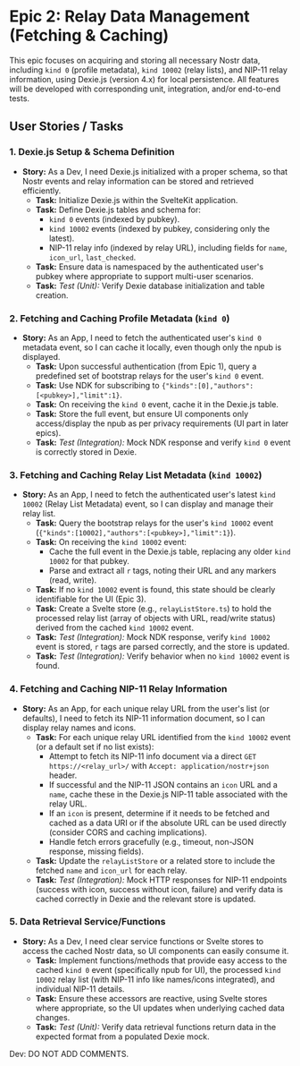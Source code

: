 # Epic 2: Relay Data Management (Fetching & Caching)

This epic focuses on acquiring and storing all necessary Nostr data, including `kind 0` (profile metadata), `kind 10002` (relay lists), and NIP-11 relay information, using Dexie.js (version 4.x) for local persistence. All features will be developed with corresponding unit, integration, and/or end-to-end tests.

## User Stories / Tasks

### 1. Dexie.js Setup & Schema Definition
- **Story:** As a Dev, I need Dexie.js initialized with a proper schema, so that Nostr events and relay information can be stored and retrieved efficiently.
  - **Task:** Initialize Dexie.js within the SvelteKit application.
  - **Task:** Define Dexie.js tables and schema for: 
    - `kind 0` events (indexed by pubkey).
    - `kind 10002` events (indexed by pubkey, considering only the latest).
    - NIP-11 relay info (indexed by relay URL), including fields for `name`, `icon_url`, `last_checked`.
  - **Task:** Ensure data is namespaced by the authenticated user's pubkey where appropriate to support multi-user scenarios.
  - **Task:** *Test (Unit):* Verify Dexie database initialization and table creation.

### 2. Fetching and Caching Profile Metadata (`kind 0`)
- **Story:** As an App, I need to fetch the authenticated user's `kind 0` metadata event, so I can cache it locally, even though only the npub is displayed.
  - **Task:** Upon successful authentication (from Epic 1), query a predefined set of bootstrap relays for the user's `kind 0` event.
  - **Task:** Use NDK for subscribing to `{"kinds":[0],"authors":[<pubkey>],"limit":1}`.
  - **Task:** On receiving the `kind 0` event, cache it in the Dexie.js table.
  - **Task:** Store the full event, but ensure UI components only access/display the npub as per privacy requirements (UI part in later epics).
  - **Task:** *Test (Integration):* Mock NDK response and verify `kind 0` event is correctly stored in Dexie.

### 3. Fetching and Caching Relay List Metadata (`kind 10002`)
- **Story:** As an App, I need to fetch the authenticated user's latest `kind 10002` (Relay List Metadata) event, so I can display and manage their relay list.
  - **Task:** Query the bootstrap relays for the user's `kind 10002` event (`{"kinds":[10002],"authors":[<pubkey>],"limit":1}`).
  - **Task:** On receiving the `kind 10002` event:
    - Cache the full event in the Dexie.js table, replacing any older `kind 10002` for that pubkey.
    - Parse and extract all `r` tags, noting their URL and any markers (read, write).
  - **Task:** If no `kind 10002` event is found, this state should be clearly identifiable for the UI (Epic 3).
  - **Task:** Create a Svelte store (e.g., `relayListStore.ts`) to hold the processed relay list (array of objects with URL, read/write status) derived from the cached `kind 10002` event.
  - **Task:** *Test (Integration):* Mock NDK response, verify `kind 10002` event is stored, `r` tags are parsed correctly, and the store is updated.
  - **Task:** *Test (Integration):* Verify behavior when no `kind 10002` event is found.

### 4. Fetching and Caching NIP-11 Relay Information
- **Story:** As an App, for each unique relay URL from the user's list (or defaults), I need to fetch its NIP-11 information document, so I can display relay names and icons.
  - **Task:** For each unique relay URL identified from the `kind 10002` event (or a default set if no list exists):
    - Attempt to fetch its NIP-11 info document via a direct `GET https://<relay_url>/` with `Accept: application/nostr+json` header.
    - If successful and the NIP-11 JSON contains an `icon` URL and a `name`, cache these in the Dexie.js NIP-11 table associated with the relay URL.
    - If an `icon` is present, determine if it needs to be fetched and cached as a data URI or if the absolute URL can be used directly (consider CORS and caching implications).
    - Handle fetch errors gracefully (e.g., timeout, non-JSON response, missing fields).
  - **Task:** Update the `relayListStore` or a related store to include the fetched `name` and `icon_url` for each relay.
  - **Task:** *Test (Integration):* Mock HTTP responses for NIP-11 endpoints (success with icon, success without icon, failure) and verify data is cached correctly in Dexie and the relevant store is updated.

### 5. Data Retrieval Service/Functions
- **Story:** As a Dev, I need clear service functions or Svelte stores to access the cached Nostr data, so UI components can easily consume it.
  - **Task:** Implement functions/methods that provide easy access to the cached `kind 0` event (specifically npub for UI), the processed `kind 10002` relay list (with NIP-11 info like names/icons integrated), and individual NIP-11 details.
  - **Task:** Ensure these accessors are reactive, using Svelte stores where appropriate, so the UI updates when underlying cached data changes.
  - **Task:** *Test (Unit):* Verify data retrieval functions return data in the expected format from a populated Dexie mock.

Dev: DO NOT ADD COMMENTS. 
